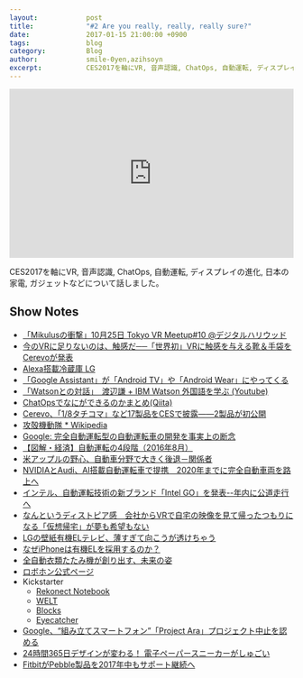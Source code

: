 ```yaml
---
layout:            post
title:             "#2 Are you really, really, really sure?"
date:              2017-01-15 21:00:00 +0900
tags:              blog
category:          Blog
author:            smile-0yen,azihsoyn
excerpt:           CES2017を軸にVR, 音声認識, ChatOps, 自動運転, ディスプレイの進化, 日本の家電, ガジェットなどについて話しました。
---
```

<iframe width="100%" height="300" scrolling="no" frameborder="no" src="https://w.soundcloud.com/player/?url=https%3A//api.soundcloud.com/tracks/302749708&amp;auto_play=false&amp;hide_related=false&amp;show_comments=true&amp;show_user=true&amp;show_reposts=false&amp;visual=false"></iframe>

CES2017を軸にVR, 音声認識, ChatOps, 自動運転, ディスプレイの進化, 日本の家電, ガジェットなどについて話しました。

## Show Notes

* [「Mikulusの衝撃」10月25日 Tokyo VR Meetup#10 @デジタルハリウッド](https://medium.com/@Somelu01/mikulus%E3%81%AE%E8%A1%9D%E6%92%83-10%E6%9C%8825%E6%97%A5-tokyo-vr-meetup-10-%E3%83%87%E3%82%B8%E3%82%BF%E3%83%AB%E3%83%8F%E3%83%AA%E3%82%A6%E3%83%83%E3%83%89-edff32b11a33#.bicfq6tdw)
* [今のVRに足りないのは、触感だ──「世界初」VRに触感を与える靴＆手袋をCerevoが発表](http://japanese.engadget.com/2017/01/04/vr-vr-cerevo/)
* [Alexa搭載冷蔵庫 LG](http://www.lgnewsroom.com/2017/01/lg-smart-instaview-refrigerator-features-voice-control-webos-and-remote-viewing-capabilities/)
* [「Google Assistant」が「Android TV」や「Android Wear」にやってくる](http://www.itmedia.co.jp/news/spv/1701/05/news092.html)
* [「Watsonとの対話」　渡辺謙 + IBM Watson 外国語を学ぶ (Youtube)](https://youtu.be/7sxzriiQhQE)
* [ChatOpsでなにができるのかまとめ(Qiita)](http://qiita.com/m_mizutani/items/f7fa7b1d1c077b139f98)
* [Cerevo、「1/8タチコマ」など17製品をCESで披露――2製品が初公開](http://www.itmedia.co.jp/lifestyle/articles/1701/03/news018.html)
* [攻殻機動隊 * Wikipedia](https://www.google.co.jp/url?sa=t&rct=j&q=&esrc=s&source=web&cd=2&cad=rja&uact=8&ved=0ahUKEwi44K_5g7rRAhVFabwKHYTeC6kQFggnMAE&url=https%3A%2F%2Fja.wikipedia.org%2Fwiki%2F%25E6%2594%25BB%25E6%25AE%25BB%25E6%25A9%259F%25E5%258B%2595%25E9%259A%258A&usg=AFQjCNGXzAuShnogJCQWTBjCeftpAr1NVw&sig2=Yzyn-WN1MNkF4x7NdeKexA&bvm=bv.143423383,d.dGc)
* [Google: 完全自動運転型の自動運転車の開発を事実上の断念](http://business.newsln.jp/news/201612130559450000.html)
* [【図解・経済】自動運転の4段階（2016年8月）](http://www.jiji.com/jc/graphics?p=ve_eco_car20160824j-06-w600)
* [米アップルの野心、自動車分野で大きく後退－関係者](https://www.bloomberg.co.jp/news/articles/2016-10-17/OF6MTC6K50Z101)
* [NVIDIAとAudi、AI搭載自動運転車で提携　2020年までに完全自動車両を路上へ](http://www.itmedia.co.jp/news/spv/1701/05/news076.html)
* [インテル、自動運転技術の新ブランド「Intel GO」を発表--年内に公道走行へ](http://m.japan.cnet.com/amp/story/35094561/)
* [なんというディストピア感　会社からVRで自宅の映像を見て帰ったつもりになる「仮想帰宅」が夢も希望もない](http://nlab.itmedia.co.jp/nl/articles/1605/05/news021.html)
* [LGの壁紙有機ELテレビ、薄すぎて向こうが透けちゃう](http://www.gizmodo.jp/2017/01/ces-lg-oled-tv-w.html)
* [なぜiPhoneは有機ELを採用するのか？](http://techon.nikkeibp.co.jp/atcl/news/16/122805690/?rt=nocnt)
* [全自動衣類たたみ機が創り出す、未来の姿](http://www.itmedia.co.jp/business/articles/1701/01/news007.html)
* [ロボホン公式ページ](https://robohon.com/)
* Kickstarter
  * [Rekonect Notebook](https://www.kickstarter.com/projects/273274561/rekonect-notebook-the-magnetic-lifestyle?ref=user_menu)
  * [WELT](https://www.kickstarter.com/projects/747005876/welt-the-smart-belt-for-fashion-and-health)
  * [Blocks](https://www.kickstarter.com/projects/2106691934/blocks-the-worlds-first-modular-smartwatch)
  * [Eyecatcher](https://www.kickstarter.com/projects/eyecatcher-smartband/eyecatcher-the-smart-large-display-super-charged-w?ref=user_menu)
* [Google、“組み立てスマートフォン”「Project Ara」プロジェクト中止を認める](http://www.itmedia.co.jp/news/articles/1609/03/news043.html)
* [24時間365日デザインが変わる！ 電子ペーパースニーカーがしゅごい](http://www.gizmodo.jp/2015/11/151126n_e-ink.html)
* [FitbitがPebble製品を2017年中もサポート継続へ](http://www.gizmodo.jp/2016/12/fitbit-pebble-services-running-2017.html)

